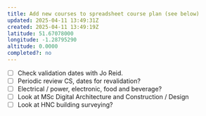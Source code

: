 ```yaml
---
title: Add new courses to spreadsheet course plan (see below)
updated: 2025-04-11 13:49:31Z
created: 2025-04-11 13:49:19Z
latitude: 51.67078000
longitude: -1.28795290
altitude: 0.0000
completed?: no
---
```


  - [ ] Check validation dates with Jo Reid.
  - [ ] Periodic review CS, dates for revalidation?
  - [ ] Electrical / power, electronic, food and beverage?
  - [ ] Look at  MSc Digital Architecture and Construction / Design
  - [ ] Look at HNC building surveying?